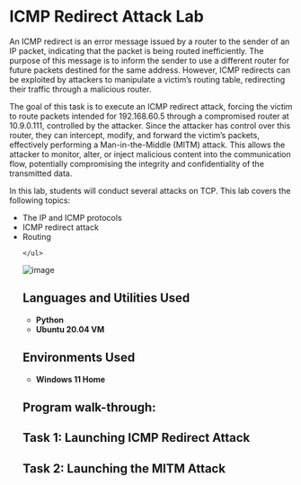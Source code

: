 <h1>ICMP Redirect Attack Lab</h1>

<body>
    <p>
       An ICMP redirect is an error message issued by a router to the sender of an IP packet, indicating that the packet is being routed inefficiently. The purpose of this message is to inform the sender to use a different router for future packets destined for the same address. However, ICMP redirects can be exploited by attackers to manipulate a victim’s routing table, redirecting their traffic through a malicious router.

The goal of this task is to execute an ICMP redirect attack, forcing the victim to route packets intended for 192.168.60.5 through a compromised router at 10.9.0.111, controlled by the attacker. Since the attacker has control over this router, they can intercept, modify, and forward the victim’s packets, effectively performing a Man-in-the-Middle (MITM) attack. This allows the attacker to monitor, alter, or inject malicious content into the communication flow, potentially compromising the integrity and confidentiality of the transmitted data.
    </p>
    <p>
        In this lab, students will conduct several attacks on TCP. This lab covers the following topics:
    </p>
    <ul>
        <li> The IP and ICMP protocols</li>
        <li> ICMP redirect attack</li>
        <li> Routing</li>
        
    </ul>
</body>

![image](https://github.com/user-attachments/assets/5373e937-1c12-4639-89e4-bb971edeeb54)



<h2>Languages and Utilities Used</h2>

- <b>Python</b> 
- <b>Ubuntu 20.04 VM</b>

<h2>Environments Used </h2>

- <b>Windows 11 Home</b> 

<h2>Program walk-through:</h2>

<h2>Task 1: Launching ICMP Redirect Attack</h2>
<h2>Task 2: Launching the MITM Attack</h2>





